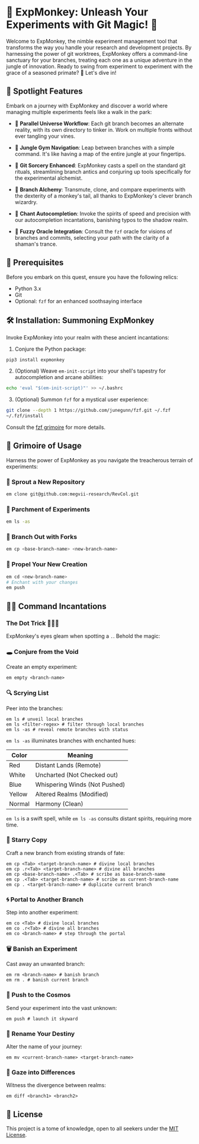 # 🐒 ExpMonkey: Unleash Your Experiments with Git Magic! 🍌

Welcome to ExpMonkey, the nimble experiment management tool that transforms the way you handle your research and development projects. By harnessing the power of git worktrees, ExpMonkey offers a command-line sanctuary for your branches, treating each one as a unique adventure in the jungle of innovation. Ready to swing from experiment to experiment with the grace of a seasoned primate? 🌿 Let's dive in!

## 🌟 Spotlight Features

Embark on a journey with ExpMonkey and discover a world where managing multiple experiments feels like a walk in the park:

- 🍌 **Parallel Universe Workflow**: Each git branch becomes an alternate reality, with its own directory to tinker in. Work on multiple fronts without ever tangling your vines.

- 🍌 **Jungle Gym Navigation**: Leap between branches with a simple command. It's like having a map of the entire jungle at your fingertips.

- 🍌 **Git Sorcery Enhanced**: ExpMonkey casts a spell on the standard git rituals, streamlining branch antics and conjuring up tools specifically for the experimental alchemist.

- 🍌 **Branch Alchemy**: Transmute, clone, and compare experiments with the dexterity of a monkey's tail, all thanks to ExpMonkey's clever branch wizardry.

- 🍌 **Chant Autocompletion**: Invoke the spirits of speed and precision with our autocompletion incantations, banishing typos to the shadow realm.

- 🍌 **Fuzzy Oracle Integration**: Consult the `fzf` oracle for visions of branches and commits, selecting your path with the clarity of a shaman's trance.

## 📜 Prerequisites

Before you embark on this quest, ensure you have the following relics:

- Python 3.x
- Git
- Optional: `fzf` for an enhanced soothsaying interface

## 🛠 Installation: Summoning ExpMonkey

Invoke ExpMonkey into your realm with these ancient incantations:

1. Conjure the Python package:
```shell
pip3 install expmonkey
```

2. (Optional) Weave `em-init-script` into your shell's tapestry for autocompletion and arcane abilities:
```bash
echo 'eval "$(em-init-script)"' >> ~/.bashrc
```

3. (Optional) Summon `fzf` for a mystical user experience:
``` bash
git clone --depth 1 https://github.com/junegunn/fzf.git ~/.fzf
~/.fzf/install
```
Consult the [fzf grimoire](https://github.com/junegunn/fzf#installation) for more details.

## 📗 Grimoire of Usage

Harness the power of ExpMonkey as you navigate the treacherous terrain of experiments:

### 🌱 Sprout a New Repository
```bash
em clone git@github.com:megvii-research/RevCol.git
```

### 📜 Parchment of Experiments
```bash
em ls -as
```

### 🌿 Branch Out with Forks
```bash
em cp <base-branch-name> <new-branch-name>
```

### 🚀 Propel Your New Creation
```bash
em cd <new-branch-name>
# Enchant with your changes
em push
```

## 🧙‍♂️ Command Incantations

### The Dot Trick 🐒🐒🐒
ExpMonkey's eyes gleam when spotting a `.`. Behold the magic:

### 🕳️ Conjure from the Void
Create an empty experiment:
``` shell
em empty <branch-name>
```

### 🔍 Scrying List
Peer into the branches:
``` shell
em ls # unveil local branches
em ls <filter-regex> # filter through local branches
em ls -as # reveal remote branches with status
```

`em ls -as` illuminates branches with enchanted hues:

|  Color   | Meaning  |
|  ----  | ----  |
| Red  | Distant Lands (Remote) |
| White  | Uncharted (Not Checked out) |
| Blue  | Whispering Winds (Not Pushed) |
| Yellow  | Altered Realms (Modified) |
| Normal  | Harmony (Clean) |

`em ls` is a swift spell, while `em ls -as` consults distant spirits, requiring more time.

### 🌟 Starry Copy
Craft a new branch from existing strands of fate:
``` shell
em cp <Tab> <target-branch-name> # divine local branches
em cp .r<Tab> <target-branch-name> # divine all branches
em cp <base-branch-name> .<Tab> # scribe as base-branch-name
em cp .<Tab> <target-branch-name> # scribe as current-branch-name
em cp . <target-branch-name> # duplicate current branch
```

### 🌀 Portal to Another Branch
Step into another experiment:
``` shell
em co <Tab> # divine local branches
em co .r<Tab> # divine all branches
em co <branch-name> # step through the portal
```

### 🗑️ Banish an Experiment
Cast away an unwanted branch:
``` shell
em rm <branch-name> # banish branch
em rm . # banish current branch
```

### 🌌 Push to the Cosmos
Send your experiment into the vast unknown:
``` shell
em push # launch it skyward
```

### 📛 Rename Your Destiny
Alter the name of your journey:
``` shell
em mv <current-branch-name> <target-branch-name>
```

### 🔮 Gaze into Differences
Witness the divergence between realms:
``` shell
em diff <branch1> <branch2>
```

## 📜 License

This project is a tome of knowledge, open to all seekers under the [MIT License](LICENSE).
